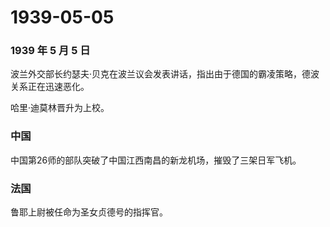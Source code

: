 # 1939-05-05

### 1939 年 5 月 5 日

波兰外交部长约瑟夫·贝克在波兰议会发表讲话，指出由于德国的霸凌策略，德波关系正在迅速恶化。

哈里·迪莫林晋升为上校。

### 中国

中国第26师的部队突破了中国江西南昌的新龙机场，摧毁了三架日军飞机。

### 法国

鲁耶上尉被任命为圣女贞德号的指挥官。